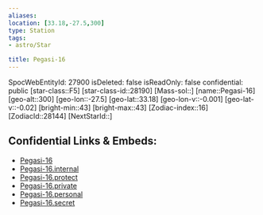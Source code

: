 ```yaml
---
aliases: 
location: [33.18,-27.5,300]
type: Station
tags:
- astro/Star

title: Pegasi-16
---
```

SpocWebEntityId: 27900
isDeleted: false
isReadOnly: false
confidential: public
[star-class::F5]
[star-class-id::28190]
[Mass-sol::]
[name::Pegasi-16]
[geo-alt::300]
[geo-lon::-27.5]
[geo-lat::33.18]
[geo-lon-v::-0.001]
[geo-lat-v::-0.02]
[bright-min::43]
[bright-max::43]
[Zodiac-index::16]
[ZodiacId::28144]
[NextStarId::]



## Confidential Links & Embeds: 
- [Pegasi-16](../../../_public/astro/Star/Pegasi-16.md) 
- [Pegasi-16.internal](../../../_internal/astro/Star/Pegasi-16.internal.md) 
- [Pegasi-16.protect](../../../_protect/astro/Star/Pegasi-16.protect.md) 
- [Pegasi-16.private](../../../_private/astro/Star/Pegasi-16.private.md) 
- [Pegasi-16.personal](../../../_personal/astro/Star/Pegasi-16.personal.md) 
- [Pegasi-16.secret](../../../_secret/astro/Star/Pegasi-16.secret.md) 

